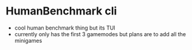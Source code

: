 # HumanBenchmark cli
- cool human benchmark thing but its TUI
- currently only has the first 3 gamemodes but plans are to add all the minigames

